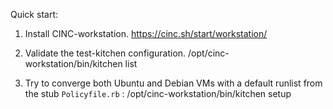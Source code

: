 Quick start:

1. Install CINC-workstation. 
https://cinc.sh/start/workstation/

2. Validate the test-kitchen configuration.
    /opt/cinc-workstation/bin/kitchen list
	
3. Try to converge both Ubuntu and Debian VMs with a default runlist from the stub `Policyfile.rb` :
    /opt/cinc-workstation/bin/kitchen setup
	

